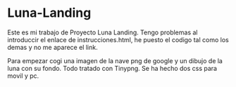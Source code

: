 # Luna-Landing
Este es mi trabajo de Proyecto Luna Landing.
Tengo problemas al introduccir el enlace de instrucciones.html, he puesto el codigo tal como los demas y no me aparece el link.

Para empezar cogi una imagen de la nave png de google y un dibujo de la luna con su fondo. Todo tratado con Tinypng.
Se ha hecho dos css para movil y pc.
